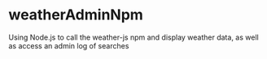 # weatherAdminNpm
Using Node.js to call the weather-js npm and display weather data, as well as access an admin log of searches

